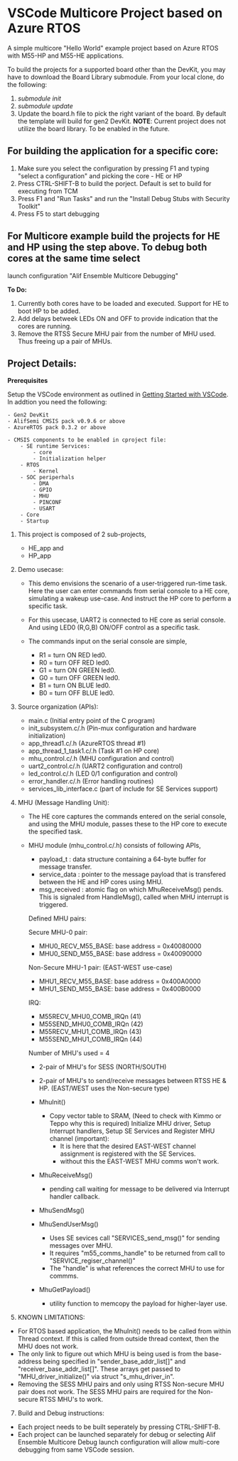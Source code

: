 # VSCode Multicore Project based on Azure RTOS
A simple multicore "Hello World" example project based on Azure RTOS with M55-HP and M55-HE applications.

To build the projects for a supported board other than the DevKit, you may have to download
the Board Library submodule. From your local clone, do the following:
1. *submodule init*
2. *submodule update*
3. Update the board.h file to pick the right variant of the board. By default the template will build for gen2 DevKit.
**NOTE**: Current project does not utilize the board library. To be enabled in the future. 

## For building the application for a specific core:
1. Make sure you select the configuration by pressing F1 and typing "select a configuration" and picking the core - HE or HP
2. Press CTRL-SHIFT-B to build the porject. Default is set to build for executing from TCM
3. Press F1 and "Run Tasks" and run the "Install Debug Stubs with Security Toolkit"
5. Press F5 to start debugging

## For Multicore example build the projects for HE and HP using the step above. To debug both cores at the same time select
launch configuration "Alif Ensemble Multicore Debugging"

**To Do:**
1. Currently both cores have to be loaded and executed. Support for HE to boot HP to be added.
3. Add delays betweek LEDs ON and OFF to provide indication that the cores are running.
4. Remove the RTSS Secure MHU pair from the number of MHU used. Thus freeing up a pair of MHUs.

## Project Details:
**Prerequisites**

Setup the VSCode environment as outlined in [Getting Started with VSCode](https://alifsemi.com/download/AUGD0012). In addtion you need the following:

	- Gen2 DevKit
	- AlifSemi CMSIS pack v0.9.6 or above
	- AzureRTOS pack 0.3.2 or above

	- CMSIS components to be enabled in cproject file:
		- SE runtime Services:
			- core
			- Initialization helper
		- RTOS
			- Kernel
		- SOC periperhals
			- DMA
			- GPIO
			- MHU
			- PINCONF
			- USART
		- Core
		- Startup
  
1. This project is composed of 2 sub-projects,
	- HE_app and
	- HP_app

2. Demo usecase:
	- This demo envisions the scenario of a user-triggered run-time task.
	Here the user can enter commands from serial console to a HE core, simulating a wakeup use-case.
	And instruct the HP core to perform a specific task.

	- For this usecase, UART2 is connected to HE core as serial console.
	And using LED0 (R,G,B) ON/OFF control as a specific task.

	- The commands input on the serial console are simple,
		- R1 = turn ON RED led0.
		- R0 = turn OFF RED led0.
		- G1 = turn ON GREEN led0.
		- G0 = turn OFF GREEN led0.
		- B1 = turn ON BLUE led0.
		- B0 = turn OFF BLUE led0.
		
3. Source organization (APIs):
	- main.c 			(Initial entry point of the C program)
	- init_subsystem.c/.h 		(Pin-mux configuration and hardware initialization)
	- app_thread1.c/.h 		(AzureRTOS thread #1)
	- app_thread_1_task1.c/.h 	(Task #1 on HP core)
	- mhu_control.c/.h		(MHU configuration and control)
	- uart2_control.c/.h		(UART2 configuration and control)
	- led_control.c/.h		(LED 0/1 configuration and control)
	- error_handler.c/.h		(Error handling routines)
	- services_lib_interface.c	(part of include for SE Services support)

4. MHU (Message Handling Unit):
	- The HE core captures the commands entered on the serial console,
	and using the MHU module, passes these to the HP core to execute the specified task.

	- MHU module (mhu_control.c/.h) consists of following APIs,
		- payload_t : data structure containing a 64-byte buffer for message transfer.
		- service_data : pointer to the message payload that is transfered between the HE and HP cores using MHU.
		- msg_received : atomic flag on which MhuReceiveMsg() pends. This is signaled from HandleMsg(), called when MHU interrupt is triggered.

		Defined MHU pairs:

		Secure MHU-0 pair:
		- MHU0_RECV_M55_BASE: base address = 0x40080000
		- MHU0_SEND_M55_BASE: base address = 0x40090000

		Non-Secure MHU-1 pair: (EAST-WEST use-case)
		- MHU1_RECV_M55_BASE: base address = 0x400A0000
		- MHU1_SEND_M55_BASE: base address = 0x400B0000

		IRQ:
		- M55RECV_MHU0_COMB_IRQn	(41)
		- M55SEND_MHU0_COMB_IRQn 	(42)
		- M55RECV_MHU1_COMB_IRQn 	(43)
		- M55SEND_MHU1_COMB_IRQn 	(44)

		Number of MHU's used	= 4
		- 2-pair of MHU's for SESS (NORTH/SOUTH)
		- 2-pair of MHU's to send/receive messages between RTSS HE & HP. (EAST/WEST uses the Non-secure type)

		- MhuInit()		
			- Copy vector table to SRAM, (Need to check with Kimmo or Teppo why this is required) 
			  Initialize MHU driver, Setup Interrupt handlers, 
			  Setup SE Services and 
			  Register MHU channel (important):
				- It is here that the desired EAST-WEST channel assignment is registered with the SE Services.
				- without this the EAST-WEST MHU comms won't work.
		- MhuReceiveMsg()
			- pending call waiting for message to be delivered via Interrupt handler callback.

		- MhuSendMsg()			
		- MhuSendUserMsg()
			- Uses SE sevices call "SERVICES_send_msg()" for sending messages over MHU.
			- It requires "m55_comms_handle" to be returned from call to "SERVICE_regiser_channel()"
			- The "handle" is what references the correct MHU to use for commms.
		- MhuGetPayload()
			- utility function to memcopy the payload for higher-layer use.

5. KNOWN LIMITATIONS:
- For RTOS based application, the MhuInit() needs to be called from within Thread context. If this is called from outside thread context, then the MHU does not work.
- The only link to figure out which MHU is being used is from the base-address being specified in "sender_base_addr_list[]" and "receiver_base_addr_list[]". These arrays get passed to "MHU_driver_initialize()" via struct "s_mhu_driver_in".
- Removing the SESS MHU pairs and only using RTSS Non-secure MHU pair does not work. The SESS MHU pairs are required for the Non-secure RTSS MHU's to work.

7. Build and Debug instructions:	
- Each project needs to be built seperately by pressing CTRL-SHIFT-B.
- Each project can be launched separately for debug or selecting Alif Ensemble Multicore Debug launch configuration will allow multi-core debugging from same VSCode session.

